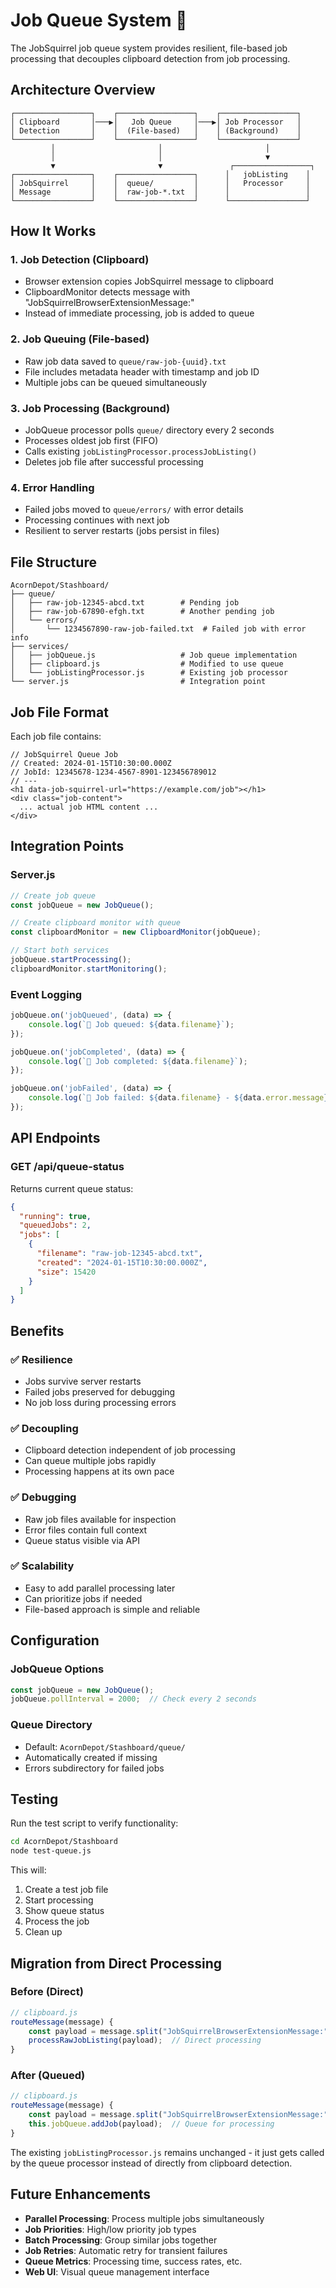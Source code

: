 # Job Queue System 🥜

The JobSquirrel job queue system provides resilient, file-based job processing that decouples clipboard detection from job processing.

## Architecture Overview

```
┌─────────────────┐    ┌─────────────────┐    ┌─────────────────┐
│ Clipboard       │───▶│   Job Queue     │───▶│ Job Processor   │
│ Detection       │    │  (File-based)   │    │ (Background)    │
└─────────────────┘    └─────────────────┘    └─────────────────┘
         │                       │                       │
         │                       │                       ▼
         ▼                       ▼               ┌─────────────────┐
┌─────────────────┐    ┌─────────────────┐      │   jobListing    │
│ JobSquirrel     │    │  queue/         │      │   Processor     │
│ Message         │    │  raw-job-*.txt  │      │                 │
└─────────────────┘    └─────────────────┘      └─────────────────┘
```

## How It Works

### 1. Job Detection (Clipboard)
- Browser extension copies JobSquirrel message to clipboard
- ClipboardMonitor detects message with "JobSquirrelBrowserExtensionMessage:" 
- Instead of immediate processing, job is added to queue

### 2. Job Queuing (File-based)
- Raw job data saved to `queue/raw-job-{uuid}.txt`
- File includes metadata header with timestamp and job ID
- Multiple jobs can be queued simultaneously

### 3. Job Processing (Background)
- JobQueue processor polls `queue/` directory every 2 seconds
- Processes oldest job first (FIFO)
- Calls existing `jobListingProcessor.processJobListing()`
- Deletes job file after successful processing

### 4. Error Handling
- Failed jobs moved to `queue/errors/` with error details
- Processing continues with next job
- Resilient to server restarts (jobs persist in files)

## File Structure

```
AcornDepot/Stashboard/
├── queue/
│   ├── raw-job-12345-abcd.txt        # Pending job
│   ├── raw-job-67890-efgh.txt        # Another pending job
│   └── errors/
│       └── 1234567890-raw-job-failed.txt  # Failed job with error info
├── services/
│   ├── jobQueue.js                   # Job queue implementation
│   ├── clipboard.js                  # Modified to use queue
│   └── jobListingProcessor.js        # Existing job processor
└── server.js                         # Integration point
```

## Job File Format

Each job file contains:

```
// JobSquirrel Queue Job
// Created: 2024-01-15T10:30:00.000Z
// JobId: 12345678-1234-4567-8901-123456789012
// ---
<h1 data-job-squirrel-url="https://example.com/job"></h1>
<div class="job-content">
  ... actual job HTML content ...
</div>
```

## Integration Points

### Server.js
```javascript
// Create job queue
const jobQueue = new JobQueue();

// Create clipboard monitor with queue
const clipboardMonitor = new ClipboardMonitor(jobQueue);

// Start both services
jobQueue.startProcessing();
clipboardMonitor.startMonitoring();
```

### Event Logging
```javascript
jobQueue.on('jobQueued', (data) => {
    console.log(`🥜 Job queued: ${data.filename}`);
});

jobQueue.on('jobCompleted', (data) => {
    console.log(`🥜 Job completed: ${data.filename}`);
});

jobQueue.on('jobFailed', (data) => {
    console.log(`🥜 Job failed: ${data.filename} - ${data.error.message}`);
});
```

## API Endpoints

### GET /api/queue-status
Returns current queue status:

```json
{
  "running": true,
  "queuedJobs": 2,
  "jobs": [
    {
      "filename": "raw-job-12345-abcd.txt",
      "created": "2024-01-15T10:30:00.000Z",
      "size": 15420
    }
  ]
}
```

## Benefits

### ✅ Resilience
- Jobs survive server restarts
- Failed jobs preserved for debugging
- No job loss during processing errors

### ✅ Decoupling
- Clipboard detection independent of job processing
- Can queue multiple jobs rapidly
- Processing happens at its own pace

### ✅ Debugging
- Raw job files available for inspection
- Error files contain full context
- Queue status visible via API

### ✅ Scalability
- Easy to add parallel processing later
- Can prioritize jobs if needed
- File-based approach is simple and reliable

## Configuration

### JobQueue Options
```javascript
const jobQueue = new JobQueue();
jobQueue.pollInterval = 2000;  // Check every 2 seconds
```

### Queue Directory
- Default: `AcornDepot/Stashboard/queue/`
- Automatically created if missing
- Errors subdirectory for failed jobs

## Testing

Run the test script to verify functionality:

```bash
cd AcornDepot/Stashboard
node test-queue.js
```

This will:
1. Create a test job file
2. Start processing
3. Show queue status
4. Process the job
5. Clean up

## Migration from Direct Processing

### Before (Direct)
```javascript
// clipboard.js
routeMessage(message) {
    const payload = message.split("JobSquirrelBrowserExtensionMessage:")[1];
    processRawJobListing(payload);  // Direct processing
}
```

### After (Queued)
```javascript
// clipboard.js  
routeMessage(message) {
    const payload = message.split("JobSquirrelBrowserExtensionMessage:")[1];
    this.jobQueue.addJob(payload);  // Queue for processing
}
```

The existing `jobListingProcessor.js` remains unchanged - it just gets called by the queue processor instead of directly from clipboard detection.

## Future Enhancements

- **Parallel Processing**: Process multiple jobs simultaneously
- **Job Priorities**: High/low priority job types
- **Batch Processing**: Group similar jobs together
- **Job Retries**: Automatic retry for transient failures
- **Queue Metrics**: Processing time, success rates, etc.
- **Web UI**: Visual queue management interface